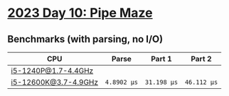 # [2023 Day 10: Pipe Maze](https://adventofcode.com/2023/day/10)

## Benchmarks (with parsing, no I/O)

| CPU                  | Parse       | Part 1      | Part 2      |
| -------------------- | ----------- | ----------- | ----------- |
| i5-1240P@1.7-4.4GHz  |             |             |             |
| i5-12600K@3.7-4.9GHz | `4.8902 µs` | `31.198 µs` | `46.112 µs` |
